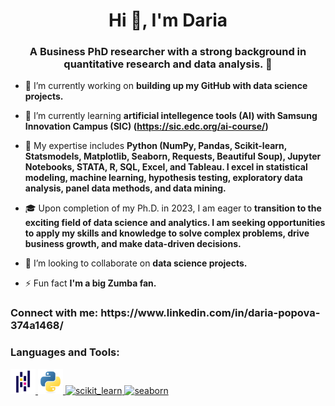 <h1 align="center">Hi 👋, I'm Daria </h1>
<h3 align="center">A Business PhD researcher with a strong background in quantitative research and data analysis.   📖</h3>

- 🔭 I’m currently working on **building up my GitHub with data science projects.**

- 🌱 I’m currently learning **artificial intellegence tools (AI) with Samsung Innovation Campus (SIC) (https://sic.edc.org/ai-course/)**

- 🔬 My expertise includes **Python (NumPy, Pandas, Scikit-learn, Statsmodels, Matplotlib, Seaborn, Requests, Beautiful Soup), Jupyter Notebooks, STATA, R, SQL, Excel, and Tableau. I excel in statistical modeling, machine learning, hypothesis testing, exploratory data analysis, panel data methods, and data mining.**

- 🎓 Upon completion of my Ph.D. in 2023, I am eager to **transition to the exciting field of data science and analytics. I am seeking opportunities to apply my skills and knowledge to solve complex problems, drive business growth, and make data-driven decisions.**

- 👯 I’m looking to collaborate on **data science projects.**

- ⚡ Fun fact **I'm a big Zumba fan.**

<h3 align="left">Connect with me: https://www.linkedin.com/in/daria-popova-374a1468/</h3>
<p align="left">
</p>

<h3 align="left">Languages and Tools:</h3>
<p align="left"> <a href="https://pandas.pydata.org/" target="_blank" rel="noreferrer"> <img src="https://raw.githubusercontent.com/devicons/devicon/2ae2a900d2f041da66e950e4d48052658d850630/icons/pandas/pandas-original.svg" alt="pandas" width="40" height="40"/> </a> <a href="https://www.python.org" target="_blank" rel="noreferrer"> <img src="https://raw.githubusercontent.com/devicons/devicon/master/icons/python/python-original.svg" alt="python" width="40" height="40"/> </a> <a href="https://scikit-learn.org/" target="_blank" rel="noreferrer"> <img src="https://upload.wikimedia.org/wikipedia/commons/0/05/Scikit_learn_logo_small.svg" alt="scikit_learn" width="40" height="40"/> </a> <a href="https://seaborn.pydata.org/" target="_blank" rel="noreferrer"> <img src="https://seaborn.pydata.org/_images/logo-mark-lightbg.svg" alt="seaborn" width="40" height="40"/> </a> </p>
